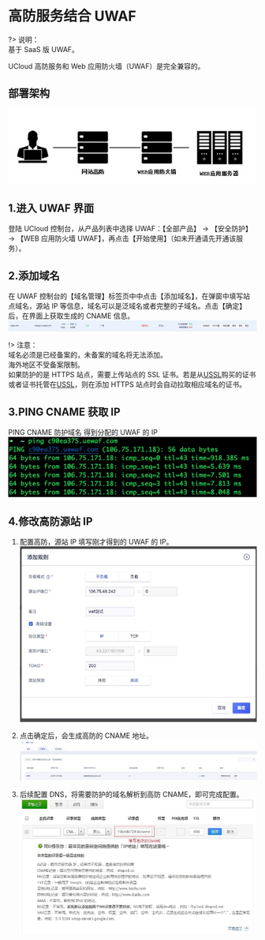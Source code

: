 # 高防服务结合 UWAF

?> 说明：  
基于 SaaS 版 UWAF。

UCloud 高防服务和 Web 应用防火墙（UWAF）是完全兼容的。

## 部署架构

![](/images/15971345207074.jpg)

## 1.进入 UWAF 界面

登陆 UCloud 控制台，从产品列表中选择 UWAF：【全部产品】 -> 【安全防护】 -> 【WEB 应用防火墙 UWAF】，再点击【开始使用】（如未开通请先开通该服务）。

## 2.添加域名

在 UWAF 控制台的【域名管理】标签页中中点击【添加域名】，在弹窗中填写站点域名，源站 IP 等信息，域名可以是泛域名或者完整的子域名。点击【确定】后，在界面上获取生成的 CNAME 信息。
![](/images/15971346067433.jpg)

!> 注意：  
域名必须是已经备案的，未备案的域名将无法添加。  
海外地区不受备案限制。  
如果防护的是 HTTPS 站点，需要上传站点的 SSL 证书。若是从[USSL](/ussl/operate/buy)购买的证书或者证书托管在[USSL](/ussl/operate/upload)，则在添加 HTTPS 站点时会自动拉取相应域名的证书。

## 3.PING CNAME 获取 IP

PING CNAME 防护域名 得到分配的 UWAF 的 IP
![](/images/15971346815387.jpg)

## 4.修改高防源站 IP

1. 配置高防，源站 IP 填写刚才得到的 UWAF 的 IP。
   ![](/images/15971346999782.jpg)

2. 点击确定后，会生成高防的 CNAME 地址。
   ![](/images/15971347103794.jpg)

3. 后续配置 DNS，将需要防护的域名解析到高防 CNAME，即可完成配置。
   ![](/images/15971347236600.jpg)

